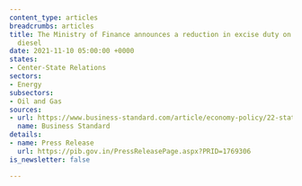 ```yaml
---
content_type: articles
breadcrumbs: articles
title: The Ministry of Finance announces a reduction in excise duty on petrol and
  diesel
date: 2021-11-10 05:00:00 +0000
states:
- Center-State Relations
sectors:
- Energy
subsectors:
- Oil and Gas
sources:
- url: https://www.business-standard.com/article/economy-policy/22-states-reduce-vat-on-petrol-diesel-after-centre-s-excise-duty-121110501175_1.html
  name: Business Standard
details:
- name: Press Release
  url: https://pib.gov.in/PressReleasePage.aspx?PRID=1769306
is_newsletter: false

---
```

